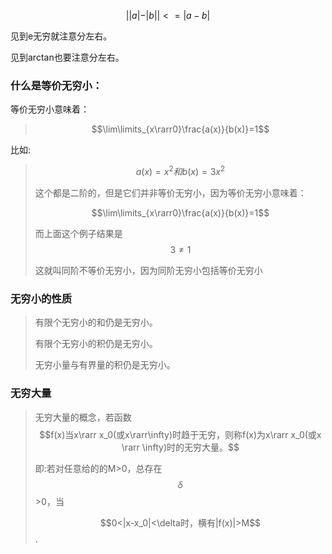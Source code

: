 $$||a|-|b||<=|a-b|$$





见到e无穷就注意分左右。

见到arctan也要注意分左右。





### 什么是等价无穷小：

等价无穷小意味着：

>  $$\lim\limits_{x\rarr0}\frac{a(x)}{b(x)}=1$$

比如:

> $$a(x)=x^2 和 b(x)=3x^2$$
>
> 这个都是二阶的，但是它们并非等价无穷小，因为等价无穷小意味着：
>
> $$\lim\limits_{x\rarr0}\frac{a(x)}{b(x)}=1$$
>
> 而上面这个例子结果是$$3\neq1$$
>
> 这就叫同阶不等价无穷小，因为同阶无穷小包括等价无穷小



### 无穷小的性质

> 有限个无穷小的和仍是无穷小。
>
> 有限个无穷小的积仍是无穷小。
>
> 无穷小量与有界量的积仍是无穷小。



### 无穷大量

> 无穷大量的概念，若函数$$f(x)当x\rarr x_0(或x\rarr\infty)时趋于无穷，则称f(x)为x\rarr x_0(或x \rarr \infty)时的无穷大量。$$
>
> 即:若对任意给的的M>0，总存在$$\delta$$ >0，当
>
> $$0<|x-x_0|<\delta时，横有|f(x)|>M$$.
